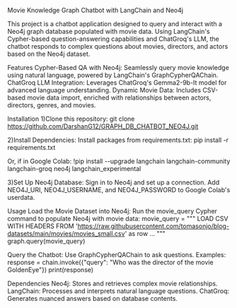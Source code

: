 Movie Knowledge Graph Chatbot with LangChain and Neo4j

This project is a chatbot application designed to query and interact with a Neo4j graph database populated with movie data. Using LangChain's Cypher-based question-answering capabilities and ChatGroq's LLM, the chatbot responds to complex questions about movies, directors, and actors based on the Neo4j dataset.

Features
Cypher-Based QA with Neo4j: Seamlessly query movie knowledge using natural language, powered by LangChain's GraphCypherQAChain.
ChatGroq LLM Integration: Leverages ChatGroq's Gemma2-9b-It model for advanced language understanding.
Dynamic Movie Data: Includes CSV-based movie data import, enriched with relationships between actors, directors, genres, and movies.

Installation
1)Clone this repository:
git clone https://github.com/DarshanG12/GRAPH_DB_CHATBOT_NEO4J.git


2)Install Dependencies: Install packages from requirements.txt:
pip install -r requirements.txt

Or, if in Google Colab:
!pip install --upgrade langchain langchain-community langchain-groq neo4j langchain_experimental

3)Set Up Neo4j Database:
Sign in to Neo4j and set up a connection.
Add NEO4J_URI, NEO4J_USERNAME, and NEO4J_PASSWORD to Google Colab's userdata.

Usage
Load the Movie Dataset into Neo4j: Run the movie_query Cypher command to populate Neo4j with movie data:
movie_query = """
LOAD CSV WITH HEADERS FROM 'https://raw.githubusercontent.com/tomasonjo/blog-datasets/main/movies/movies_small.csv' as row
...
"""
graph.query(movie_query)


Query the Chatbot: Use GraphCypherQAChain to ask questions. Examples:
response = chain.invoke({"query": "Who was the director of the movie GoldenEye"})
print(response)

Dependencies
Neo4j: Stores and retrieves complex movie relationships.
LangChain: Processes and interprets natural language questions.
ChatGroq: Generates nuanced answers based on database contents.
